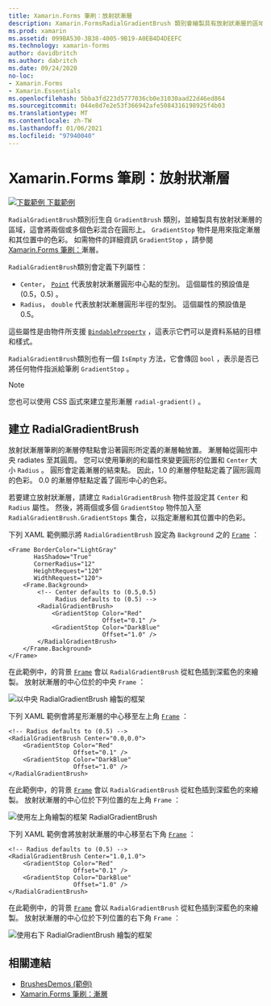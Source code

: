 ```yaml
---
title: Xamarin.Forms 筆刷：放射狀漸層
description: Xamarin.FormsRadialGradientBrush 類別會繪製具有放射狀漸層的區域。
ms.prod: xamarin
ms.assetid: 099BA530-3B38-4005-9B19-A0EB4D4DEEFC
ms.technology: xamarin-forms
author: davidbritch
ms.author: dabritch
ms.date: 09/24/2020
no-loc:
- Xamarin.Forms
- Xamarin.Essentials
ms.openlocfilehash: 5bba3fd223d5777036cb0e31030aad22d46ed864
ms.sourcegitcommit: 044e8d7e2e53f366942afe5084316198925f4b03
ms.translationtype: MT
ms.contentlocale: zh-TW
ms.lasthandoff: 01/06/2021
ms.locfileid: "97940040"
---
```

# <a name="no-locxamarinforms-brushes-radial-gradients"></a>Xamarin.Forms 筆刷：放射狀漸層

[![下載範例](~/media/shared/download.png) 下載範例](/samples/xamarin/xamarin-forms-samples/userinterface-brushdemos/)

`RadialGradientBrush`類別衍生自 `GradientBrush` 類別，並繪製具有放射狀漸層的區域，這會將兩個或多個色彩混合在圓形上。 `GradientStop` 物件是用來指定漸層和其位置中的色彩。 如需物件的詳細資訊 `GradientStop` ，請參閱[ Xamarin.Forms 筆刷：](gradient.md)漸層。

`RadialGradientBrush`類別會定義下列屬性：

- `Center`， [`Point`](xref:Xamarin.Forms.Point) 代表放射狀漸層圓形中心點的型別。 這個屬性的預設值是 (0.5，0.5) 。
- `Radius`， `double` 代表放射狀漸層圓形半徑的型別。 這個屬性的預設值是0.5。

這些屬性是由物件所支援 [`BindableProperty`](xref:Xamarin.Forms.BindableProperty) ，這表示它們可以是資料系結的目標和樣式。

`RadialGradientBrush`類別也有一個 `IsEmpty` 方法，它會傳回 `bool` ，表示是否已將任何物件指派給筆刷 `GradientStop` 。

> [!NOTE]
> 您也可以使用 CSS 函式來建立星形漸層 `radial-gradient()` 。

## <a name="create-a-radialgradientbrush"></a>建立 RadialGradientBrush

放射狀漸層筆刷的漸層停駐點會沿著圓形所定義的漸層軸放置。 漸層軸從圓形中央 radiates 至其圓周。 您可以使用筆刷的和屬性來變更圓形的位置和 `Center` 大小 `Radius` 。 圓形會定義漸層的結束點。 因此，1.0 的漸層停駐點定義了圓形圓周的色彩。 0.0 的漸層停駐點定義了圓形中心的色彩。

若要建立放射狀漸層，請建立 `RadialGradientBrush` 物件並設定其 `Center` 和 `Radius` 屬性。 然後，將兩個或多個 `GradientStop` 物件加入至 `RadialGradientBrush.GradientStops` 集合，以指定漸層和其位置中的色彩。

下列 XAML 範例顯示將 `RadialGradientBrush` 設定為 `Background` 之的 [`Frame`](xref:Xamarin.Forms.Frame) ：

```xaml    
<Frame BorderColor="LightGray"
       HasShadow="True"
       CornerRadius="12"
       HeightRequest="120"
       WidthRequest="120">
    <Frame.Background>
        <!-- Center defaults to (0.5,0.5)
             Radius defaults to (0.5) -->
        <RadialGradientBrush>
            <GradientStop Color="Red"
                          Offset="0.1" />
            <GradientStop Color="DarkBlue"
                          Offset="1.0" />
        </RadialGradientBrush>
    </Frame.Background>
</Frame>
```

在此範例中，的背景 [`Frame`](xref:Xamarin.Forms.Frame) 會以 `RadialGradientBrush` 從紅色插到深藍色的來繪製。 放射狀漸層的中心位於的中央 `Frame` ：

![以中央 RadialGradientBrush 繪製的框架](radialgradient-images/center.png)

下列 XAML 範例會將星形漸層的中心移至左上角 [`Frame`](xref:Xamarin.Forms.Frame) ：

```xaml
<!-- Radius defaults to (0.5) -->
<RadialGradientBrush Center="0.0,0.0">
    <GradientStop Color="Red"
                  Offset="0.1" />
    <GradientStop Color="DarkBlue"
                  Offset="1.0" />
</RadialGradientBrush>
```

在此範例中，的背景 [`Frame`](xref:Xamarin.Forms.Frame) 會以 `RadialGradientBrush` 從紅色插到深藍色的來繪製。 放射狀漸層的中心位於下列位置的左上角 `Frame` ：

![使用左上角繪製的框架 RadialGradientBrush](radialgradient-images/top-left.png)

下列 XAML 範例會將放射狀漸層的中心移至右下角 [`Frame`](xref:Xamarin.Forms.Frame) ：

```xaml
<!-- Radius defaults to (0.5) -->
<RadialGradientBrush Center="1.0,1.0">
    <GradientStop Color="Red"
                  Offset="0.1" />
    <GradientStop Color="DarkBlue"
                  Offset="1.0" />
</RadialGradientBrush>            
```

在此範例中，的背景 [`Frame`](xref:Xamarin.Forms.Frame) 會以 `RadialGradientBrush` 從紅色插到深藍色的來繪製。 放射狀漸層的中心位於下列位置的右下角 `Frame` ：

![使用右下 RadialGradientBrush 繪製的框架](radialgradient-images/bottom-right.png)

## <a name="related-links"></a>相關連結

- [BrushesDemos (範例) ](/samples/xamarin/xamarin-forms-samples/userinterface-brushdemos/)
- [Xamarin.Forms 筆刷：漸層](gradient.md)
